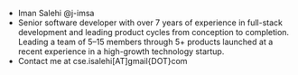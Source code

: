 - Iman Salehi @j-imsa
- Senior software developer with over 7 years of experience in full-stack development and leading product cycles from conception to completion. Leading a team of 5–15 members through 5+ products launched at a recent experience in a high-growth technology startup.
- Contact me at cse.isalehi[AT]gmail{DOT}com

<!---
j-imsa/j-imsa is a ✨ special ✨ repository because its `README.md` (this file) appears on your GitHub profile.
You can click the Preview link to take a look at your changes.
--->
